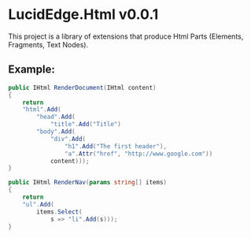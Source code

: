 ﻿LucidEdge.Html v0.0.1
=====================

This project is a library of extensions that produce Html Parts (Elements, Fragments, Text Nodes).

Example:
--------

```C#
public IHtml RenderDocument(IHtml content)
{
	return
	"html".Add(
		"head".Add(
			"title".Add("Title")
		"body".Add(
			"div".Add(
				"h1".Add("The first header"),
				"a".Attr("href", "http://www.google.com"))
			content)));
}
```

```C#
public IHtml RenderNav(params string[] items)
{
	return
	"ul".Add(
		items.Select(
			s => "li".Add(s)));
}
```
